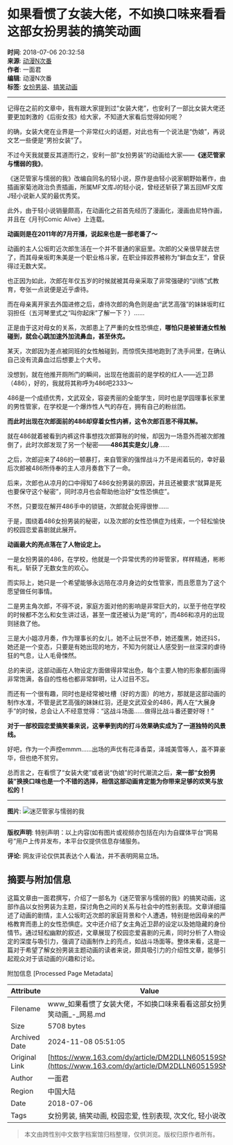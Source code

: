 # 如果看惯了女装大佬，不如换口味来看看这部女扮男装的搞笑动画

**时间**: 2018-07-06 20:32:58  
**来源**: [动漫N次番](https://www.163.com/dy/media/T1468931495662.html)  
**作者**: 一面君  
**编辑**: 动漫N次番  
**标签**: [女扮男装](#)、[搞笑动画](#)

---

记得在之前的文章中，我有跟大家提到过“女装大佬”，也安利了一部比女装大佬还要更加刺激的《后街女孩》给大家，不知道大家看后觉得如何呢？

的确，女装大佬在业界是一个非常红火的话题，对此也有一个说法是“伪娘”，再说文艺一些便是“男扮女装”了。

不过今天我就要反其道而行之，安利一部“女扮男装”的动画给大家——**《迷茫管家与懦弱的我》**。

《迷茫管家与懦弱的我》改编自同名的轻小说，原作是由轻小说家朝野始著作，由插画家菊池政治负责插画，所属MF文库J的轻小说，曾经还斩获了第五回MF文库J轻小说新人奖的最优秀奖。

此外，由于轻小说销量颇高，在动画化之前首先经历了漫画化，漫画由尼特作画，并且在《月刊Comic Alive》上连载。

**动画则是在2011年的7月开播，说起来也是一部老番了～**

动画的主人公坂町近次郎生活在一个并不普通的家庭里。次郎的父亲很早就去世了，而其母亲坂町朱美是一个职业格斗家，在职业摔跤界被称为“鲜血女王”，曾获得过无数大奖。

也正因为如此，次郎在年仅五岁的时候就被其母亲采取了非常强硬的“训练”式教育，夸张一点说便是近乎虐待。

而在母亲离开家去外国进修之后，虐待次郎的角色则是由“武艺高强”的妹妹坂町红羽担任（五河琴里式之“叫你起床”了解一下？）……

正是由于这对母女的关系，次郎患上了严重的女性恐惧症，**哪怕只是被普通女性触碰到，就会心跳加速外加流鼻血，甚至休克。**

某天，次郎因为差点被同班的女性触碰到，而惊慌失措地跑到了洗手间里，在确认自己没有流鼻血过后想要上个大号。

没想到，就在他推开厕所门的瞬间，出现在他面前的是学校的红人——近卫昴（486），好的，我就将其称呼为486吧2333～

486是一个成绩优秀，文武双全，容姿秀丽的全能学生，同时也是学园理事长家里的男性管家，在学校是一个爆炸性人气的存在，拥有自己的粉丝团。

**而此时出现在次郎面前的486却穿着女性内裤，这令次郎百思不得其解。**

就在486就着被看到内裤这件事想找次郎算账的时候，却因为一场意外而被次郎推倒了，此时次郎发现了另一个秘密——**486其实是女儿身**……

之后，次郎迎来了486的一顿暴打，来自管家的强悍战斗力不是闹着玩的，幸好最后次郎被486所侍奉的主人凉月奏救下了一命。

后来，次郎也从凉月的口中得知了486女扮男装的原因，并且还被要求“就算是死也要保守这个秘密”，同时凉月也会帮助他治好“女性恐惧症”。

不然，只要现在解开486手中的锁链，次郎就会死得很惨……

于是，围绕着486女扮男装的秘密，以及次郎的女性恐惧症为线索，一个轻松愉快的校园恋爱喜剧就此展开。

**动画最大的亮点落在了人物设定上。**

一是女扮男装的486，在学校，他就是一个异常优秀的帅哥管家，样样精通，彬彬有礼，斩获了无数女生的欢心。

而实际上，她只是一个希望能够永远陪在凉月身边的女性管家，而且愿意为了这个愿望做任何事情。

二是男主角次郎，不得不说，家庭方面对他的影响是非常巨大的，以至于他在学校的时候都不怎么和女生讲过话，甚至一度还被认为是“弯的”，而486和凉月的出现则拯救了他。

三是大小姐凉月奏，作为理事长的女儿，她不止玩世不恭，她还腹黑，她还抖S，她还是一个变态，只要是有她出现的地方，不知为何就让人感受到一丝深深的虐待狂的气息，让人毛骨悚然。

总的来说，这部动画在人物设定方面做得非常出色，每个主要人物的形象都刻画得非常饱满，各自的性格也都非常鲜明，让人过目不忘。

而还有一个很有趣，同时也是经常被吐槽（好的方面）的地方，那就是这部动画的制作水准，不管是武艺高强的妹妹红羽，还是文武双全的486，两人在“大展身手”的时候，总会让人不经意觉得：“这战斗场面……做得比战斗番还要好呀！”

**对于一部校园恋爱搞笑番来说，这拳拳到肉的打斗效果确实成为了一道独特的风景线。**

好吧，作为一个声控emmm……出场的声优有花泽香菜，泽城美雪等人，虽不算豪华，但也绝不贫穷。

总而言之，在看惯了“女装大佬”或者说“伪娘”的时代潮流之后，**来一部“女扮男装”换换口味也是一个不错的选择，相信这部动画肯定能为你带来足够的欢笑与放松的！**

---

**图片**: ![迷茫管家与懦弱的我](https://nimg.ws.126.net/?url=http://dingyue.ws.126.net/FCWGqoEmUqQlEpYD80EBSyPvbKdzpc3hLWFWRg4=QmKpb1514770548074.jpeg&thumbnail=160y160&quality=80&type=jpg)

---

**版权声明**: 特别声明：以上内容(如有图片或视频亦包括在内)为自媒体平台“网易号”用户上传并发布，本平台仅提供信息存储服务。

**评论**: 网友评论仅供其表达个人看法，并不表明网易立场。

## 摘要与附加信息

<!-- tcd_abstract -->
这篇文章由一面君撰写，介绍了一部名为《迷茫管家与懦弱的我》的搞笑动画，这部作品以女扮男装为主题，探讨角色之间的关系与社会中的性别表现。文章详细描述了动画的剧情，主人公坂町近次郎的家庭背景和个人遭遇，特别是他因母亲的严格教育而患上的女性恐惧症。文中还介绍了女主角近卫昴的设定以及她隐藏的身份情节。通过轻松幽默的叙述，文章展现了校园恋爱喜剧的元素，同时分析了人物设定的深度与吸引力，强调了动画制作上的亮点，如战斗场面等。整体来看，这是一篇对于希望了解女扮男装主题动画的读者来说，颇具吸引力的介绍性文章，能够引起观众对于该动画的兴趣和讨论。
<!-- tcd_abstract_end -->

附加信息 [Processed Page Metadata]

| Attribute       | Value                                  |
|-----------------|----------------------------------------|
| Filename        | www_如果看惯了女装大佬，不如换口味来看看这部女扮男装的搞笑动画_-_网易.md                             |
| Size            | 5708 bytes                           |
| Archived Date   | 2024-11-08 05:51:05                             |
| Original Link   | [https://www.163.com/dy/article/DM2DLLN605159SNS.html](https://www.163.com/dy/article/DM2DLLN605159SNS.html)                       |
| Author          | 一面君                               |
| Region          | 中国大陆                               |
| Date            | 2018-07-06                                 |
| Tags            | 女扮男装, 搞笑动画, 校园恋爱, 性别表现, 次文化, 轻小说改编                                 |
>
> 本文由跨性别中文数字档案馆归档整理，仅供浏览。版权归原作者所有。
>